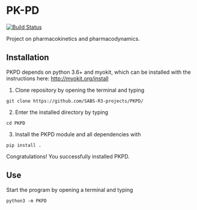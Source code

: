# PK-PD
[![Build Status](https://travis-ci.org/SABS-R3-projects/PKPD.svg?branch=master)](https://travis-ci.org/SABS-R3-projects/PKPD)

Project on pharmacokinetics and pharmacodynamics.

## Installation

PKPD depends on python 3.6+ and myokit, which can be installed with the instructions here: http://myokit.org/install

1. Clone repository by opening the terminal and typing

```
git clone https://github.com/SABS-R3-projects/PKPD/
```
2. Enter the installed directory by typing
```
cd PKPD
```
3. Install the PKPD module and all dependencies with
```
pip install .
```

Congratulations! You successfully installed PKPD.

## Use

Start the program by opening a terminal and typing
```
python3 -m PKPD
```
